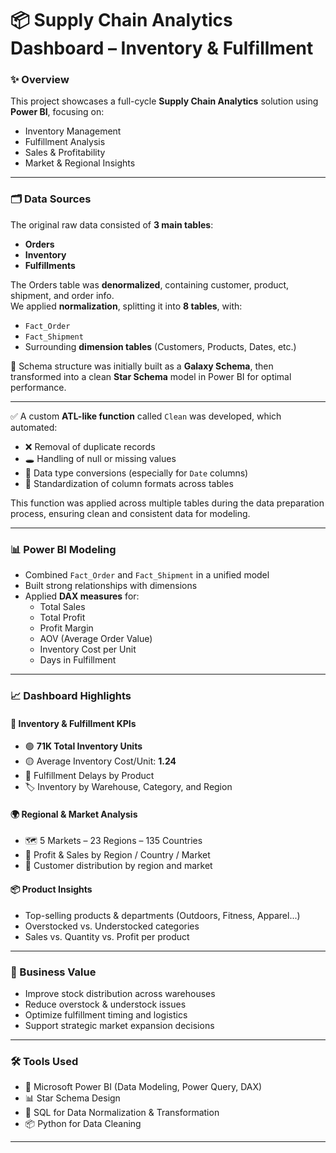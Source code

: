 # 📦 Supply Chain Analytics Dashboard – Inventory & Fulfillment

### ✨ Overview
This project showcases a full-cycle **Supply Chain Analytics** solution using **Power BI**, focusing on:
- Inventory Management
- Fulfillment Analysis
- Sales & Profitability
- Market & Regional Insights

---

### 🗂️ Data Sources
The original raw data consisted of **3 main tables**:
- **Orders**
- **Inventory**
- **Fulfillments**

The Orders table was **denormalized**, containing customer, product, shipment, and order info.  
We applied **normalization**, splitting it into **8 tables**, with:

- `Fact_Order`
- `Fact_Shipment`
- Surrounding **dimension tables** (Customers, Products, Dates, etc.)

📌 Schema structure was initially built as a **Galaxy Schema**, then transformed into a clean **Star Schema** model in Power BI for optimal performance.

---

✅ A custom **ATL-like function** called `Clean` was developed, which automated:
- ❌ Removal of duplicate records
- 🕳️ Handling of null or missing values
- 🧾 Data type conversions (especially for `Date` columns)
- 🔄 Standardization of column formats across tables

This function was applied across multiple tables during the data preparation process, ensuring clean and consistent data for modeling.

---

### 📊 Power BI Modeling
- Combined `Fact_Order` and `Fact_Shipment` in a unified model
- Built strong relationships with dimensions
- Applied **DAX measures** for:
  - Total Sales
  - Total Profit
  - Profit Margin
  - AOV (Average Order Value)
  - Inventory Cost per Unit
  - Days in Fulfillment

---

### 📈 Dashboard Highlights

#### 🧭 Inventory & Fulfillment KPIs
- 🟢 **71K Total Inventory Units**
- 🟡 Average Inventory Cost/Unit: **1.24**
- 🔴 Fulfillment Delays by Product
- 🏷️ Inventory by Warehouse, Category, and Region

#### 🌍 Regional & Market Analysis
- 🗺️ 5 Markets – 23 Regions – 135 Countries
- 💸 Profit & Sales by Region / Country / Market
- 🛒 Customer distribution by region and market

#### 📦 Product Insights
- Top-selling products & departments (Outdoors, Fitness, Apparel...)
- Overstocked vs. Understocked categories
- Sales vs. Quantity vs. Profit per product

---

### 🧠 Business Value
- Improve stock distribution across warehouses
- Reduce overstock & understock issues
- Optimize fulfillment timing and logistics
- Support strategic market expansion decisions

---

### 🛠️ Tools Used
- 🧮 Microsoft Power BI (Data Modeling, Power Query, DAX)
- 📊 Star Schema Design
- 🧼 SQL for Data Normalization & Transformation
- 📦 Python for Data Cleaning

---


